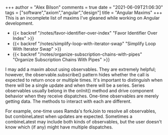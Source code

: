 +++
author = "Alex Bilson"
comments = true
date = "2021-06-09T21:06:30"
tags = ["software","axiom","angular","design"]
title = "Angular Maxims"
+++
This is an incomplete list of maxims I've gleaned while working on Angular development.

- {{< backref "/notes/favor-identifier-over-index" "Favor Identifier Over Index" >}}
- {{< backref "/notes/simplify-loop-with-iterator-swap" "Simplify Loop With Iterator Swap" >}}
- {{< backref "/notes/organize-subscription-chains-with-pipes" "Organize Subscription Chains With Pipes" >}}

I may add a maxim about using observables. They are extremely helpful; however, the observable.subscribe() pattern hides whether the call is expected to return once or multiple times. It's important to distinguish when there will be a single update and when there will be a series. Series observables usually belong in the onInit() method and drive component behavior when they receive dispatches. One-time observables are merely getting data. The methods to interact with each are different.

For example, one-time uses Ramda's forkJoin to resolve all observables, but combineLatest when updates are expected. Sometimes a combineLatest may include both kinds of observables, but the user doesn't know which (if any) might have multiple dispatches.
